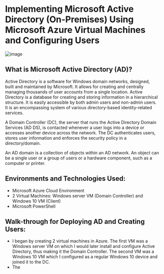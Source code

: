 <h1>Implementing Microsoft Active Directory (On-Premises) Using Microsoft Azure Virtual Machines and Configuring Users</h1>

![image](https://github.com/patrickoigwilo/ActiveDirectory/assets/162601853/0025f726-42fe-496e-abe3-e7ac219e9729)


<h2>What is Microsoft Active Directory (AD)?</h2>
Active Directory is a software for Windows domain networks, designed, built and maintained by Microsoft. It allows for creating and centrally managing thousands of user accounts from a single location. Active Directory is a database for creating and storing information in a hierarchical structure. It is easily accessible by both admin users and non-admin users. It is an encompassing system of various directory-based identity-related services. 

A Domain Controller (DC), the server that runs the Active Directory Domain Services (AD DS), is contacted whenever a user logs into a device or accesses another device across the network. The DC authenticates users, stores user information and enforces the security policy in a directory/domain.

An AD domain is a collection of objects within an AD network. An object can be a single user or a group of users or a hardware component, such as a computer or printer.

<h2>Environments and Technologies Used:</h2>

- Microsoft Azure Cloud Environment
- 2 Virtual Machines: Windows server VM (Domain Controller) and Windows 10 VM (Client)
- Microsoft PowerShell

<h2>Walk-through for Deploying AD and Creating Users:</h2>

- I began by creating 2 virtual machines in Azure. The first VM was a Windows server VM on which I would later install and configure Active Directory, thus making it the Domain Controller. The second VM was a Windows 10 VM which I configured as a regular Windows 10 device and joined it to the DC.
- The
